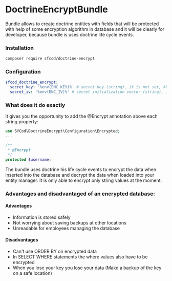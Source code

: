 # DoctrineEncryptBundle

Bundle allows to create doctrine entities with fields that will be protected with 
help of some encryption algorithm in database and it will be clearly for developer, because bundle is uses doctrine life cycle events.

### Installation

```bash
composer require sfcod/doctrine-encrypt
```

### Configuration

```yaml
sfcod_doctrine_encrypt:
  secret_key: '%env(ENC_KEY)%' # secret key (string), if is not set, APP_SECRET .env variable will be used
  secret_iv: '%env(ENC_IV)%' # secret initialization vector (string), if is not set, APP_SECRET .env variable will be used
```

### What does it do exactly

It gives you the opportunity to add the @Encrypt annotation above each string property:

```php
use SfCod\DoctrineEncrypt\Configuration\Encrypted;
...

/**
 * @Encrypt
 */
protected $username;
```

The bundle uses doctrine his life cycle events to encrypt the data when inserted into the database and decrypt the data when loaded into your entity manager.
It is only able to encrypt only string values at the moment.

### Advantages and disadvantaged of an encrypted database:

#### Advantages
- Information is stored safely
- Not worrying about saving backups at other locations
- Unreadable for employees managing the database

#### Disadvantages
- Can't use ORDER BY on encrypted data
- In SELECT WHERE statements the where values also have to be encrypted
- When you lose your key you lose your data (Make a backup of the key on a safe location)
